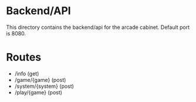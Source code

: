 # Backend/API

This directory contains the backend/api for the arcade cabinet. Default port is 8080.

# Routes
- /info (get)
- /game/{game} (post)
- /system/{system} (post)
- /play/{game} (post)